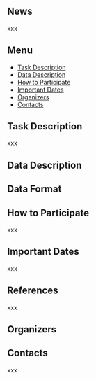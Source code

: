 ## News

xxx

## Menu

- [Task Description](#task-description)
- [Data Description](#data-description)
- [How to Participate](#how-to-participate)
- [Important Dates](#important-dates)
- [Organizers](#organizers)
- [Contacts](#contacts)


## Task Description

xxx

## Data Description

## Data Format

## How to Participate

xxx

## Important Dates

xxx

## References

xxx

## Organizers

## Contacts

xxx
